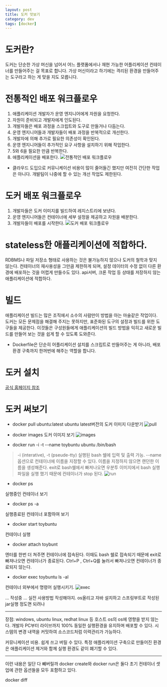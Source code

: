 ```yaml
---
layout: post
title: 도커 맛보기  
category: dev
tags: [docker]
---
```


# 도커란?
도커는 단순한 가상 머신을 넘어서 어느 플랫폼에서나 재현 가능한 어플리케이션 컨테이너를 만들어주는 걸 목표로 합니다. 
가상 머신이라고 하기에는 격리된 환경을 만들어주는 도구라고 하는 게 맞을 지도 모릅니다.

# 전통적인 배포 워크플로우
1. 애플리케이션 개발자가 운영 엔지니어에게 자원을 요청한다.
2. 자원이 준비되고 개발자에게 인도된다.
3. 개발자들은 배포 과정을 스크립트와 도구로 만들거나 다듬는다.
4. 운영 엔지니어들과 개발자들이 배포 과정을 반복적으로 개선한다.
5. 개발자에 의해 추가로 필요한 의존성이 확인된다.
6. 운영 엔지니어들이 추가적인 요구 사항을 설치하기 위해 작업한다.
7. 5와 6을 필요한 만큼 반복한다.
8. 애플리케이션을 배포한다.
![전통적인 배포 워크플로우](../public/img/deploy_workfolw.png)

* 클라우드 도입으로 커뮤니케이션 비용이 많이 줄어들긴 했지만 여전히 간단한 작업은 아니다.
개발팀이 나중에 할 수 있는 개선 작업도 제한된다. 

# 도커 배포 워크플로우
1. 개발자들은 도커 이미지를 빌드하여 레지스트리에 보낸다.
2. 운영 엔지니어들은 컨테이너에 세부 설정을 제공하고 자원을 배분한다.
3. 개발자들이 배포를 시작한다.
![도커 배포 워크플로우](../public/img/docker_deploy_workfolw.png)


# stateless한 애플리케이션에 적합하다.
RDBMS나 파일 저장소 형태로 사용하는 것은 불가능하지 않으나 도커의 철학과 맞지 않는다.
컨테이너의 재사용성을 그만큼 제한하게 되며, 설정 데이터의 수정 없이 다른 환경에 배포하는 것을 어렵게 만들수도 있다.
api서버, 크론 작업 등 상태를 저장하지 않는 애플리케이션에 적합하다.


# 빌드
애플리케이션 빌드는 많은 조직에서 소수의 사람만이 방법을 아는 마술같은 작업이다.
도커는 모든 문제점을 해결해 주지는 못하지만, 표준화된 도구의 설정과 빌드를 위한 도구들을 제공한다.
이것들은 구성원들에게 애플리케이션의 빌드 방법을 익히고 새로운 빌드를 만들어 보는 것을 쉽게 할 수 있도록 도와준다.

* Dockerfile은 단순히 어플리케이션 설치를 스크립트로 만들어주는 게 아니라, 배포환경 구축까지 한꺼번에 해주는 역할을 합니다.


# 도커 설치
[공식 홈페이지 참조](https://www.docker.com/products/overview)

# 도커 써보기
* docker pull ubuntu:latest
ubuntu latest버전의 도커 이미지 다운받기
![pull](../public/img/docker_pull.png)

* docker images
도커 이미지 보기
![images](../public/img/docker_images.png)

* docker run -i -t --name toybuntu ubuntu /bin/bash
> -i (interative), -t (pseude-tty) 실행된 bash 쉘에 입력 및 출력 가능. 
--name 옵션으로 컨테이너에 이름을 지정할 수 있다. 이름을 지정하지 않으면 랜던한 이름을 생성해준다.
exit로 bash쉘에서 빠져나오면 우분투 이미지에서 bash 실행 파일을 실행 했기 때문에 컨테이너가 stop 된다.
![run](../public/img/docker_run.png)


* docker ps 

실행중인 컨테이너 보기

* docker ps -a 

실행종료된 컨테이너 포함하여 보기

* docker start toybuntu

컨테이너 실행

* docker attach toybunt

엔터를 한번 더 쳐주면 컨테이너에 접속된다.
이때도 bash 쉘로 접속되기 때문에 exit로 빠져나오면 컨테이너가 종료된다.
Ctrl+P , Ctrl+Q를 눌러서 빠져나오면 컨테이너가 종료되지 않는다.


* docker exec toybuntu ls -al

컨테이너 외부에서 명령어 실행시키기.
![exec](../public/img/docker_exec.png)



... 작성중 ...
실전 사용방법 작성해야지.
os올리고 자바 설치하고 스프링부트로 작성된 jar실행 정도면 되려나

--------- 
장점: windows, ubuntu linux, redhat linux 등 호스트 os의 os에 영향을 받지 않는다.
개발자 PC부터 라이브까지 100% 동일한 실행환경을 유지하며 배포할 수 있다.
시스템의 변경 내역을 커밋하여 소스코드처럼 이력관리가 가능하다.

커뮤니케이션 비용.
쉽게 쓰고 버릴 수 있다. 특정 애플리케이션 구축으로 만들어진 환경은 애플리케이션 제거와 함께 실행 환경도 같이 폐기할 수 있다.


--------------
이런 내용은 일단 다 뺴버릴까
docker create와 docker run은 둘다 초기 컨테이너 셋업에 관한 옵션들을 모두 포함하고 있다.

docker diff
